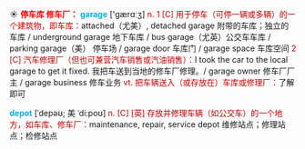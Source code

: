 ☀ <font color="red">**停车库 修车厂：**</font>
<font color="sky blue">**garage**</font> ['ɡærɑːӡ] 
<font color="#c00000">n. 1 [C] 用于停车（可停一辆或多辆）的一个建筑物，即车库：</font>attached（尤美）, detached garage 附带的车库；独立的车库 / underground garage 地下车库 / bus garage（尤英）公交车车库 / parking garage（美） 停车场 / garage door 车库门 / garage space 车库空间 <font color="#c00000">2 [C] 汽车修理厂（但也可兼营汽车销售或汽油销售）：</font>I took the car to the local garage to get it fixed. 我把车送到当地的修车厂修理。/ garage owner 修车厂厂主 / garage business 修车业务 <font color="#c00000">vt. 把车辆送入（或存放在）车库或修理厂：</font>了解即可

<font color="sky blue">**depot**</font> [ˈdepəʊ; 美 ˈdi:poʊ]
<font color="#c00000">n. [C] [英] 存放并修理车辆（如公交车）的一个地方，如车库、修车厂：</font>maintenance, repair, service depot 维修站点；修理站点；检修站点

